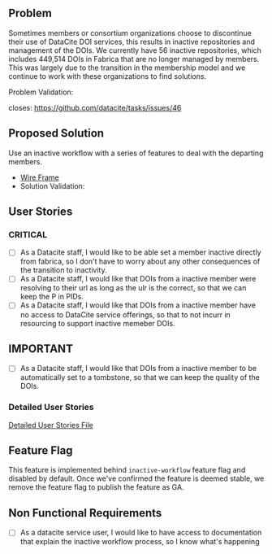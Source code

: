 
## Problem

Sometimes members or consortium organizations choose to discontinue their use of DataCite DOI services, this results in inactive repositories and management of the DOIs. We currently have 56 inactive repositories, which includes 449,514 DOIs in Fabrica that are no longer managed by members. This was largely due to the transition in the membership model and we continue to work with these organizations to find solutions. 


Problem Validation: 

closes: https://github.com/datacite/tasks/issues/46

## Proposed Solution 

Use an inactive workflow with a series of features to deal with the departing members.

- [Wire Frame]()
- Solution Validation: 

## User Stories

### CRITICAL

- [ ] As a Datacite staff, I would like to be able set a member inactive directly from fabrica, so I don't have to worry about any other consequences of the transition to inactivity.
- [ ] As a Datacite staff, I would like that DOIs from a inactive member were resolving to their url as long as the ulr is the correct, so that we can keep the P in PIDs.
- [ ] As a Datacite staff, I would like that DOIs from a inactive member have no access to DataCite service offerings, so that to not incurr in resourcing to support inactive memeber DOIs.

## IMPORTANT

- [ ] As a Datacite staff, I would like that DOIs from a inactive member to be automatically set to a tombstone, so that we can keep the quality of the DOIs.

### Detailed User Stories

[Detailed User Stories File](detail.feature)

## Feature Flag

This feature is implemented behind `inactive-workflow` feature flag and disabled by default.
Once we've confirmed the feature is deemed stable, we remove the feature flag to publish the feature as GA.

## Non Functional Requirements

- [ ] As a datacite service user, I would like to have access to documentation that explain the inactive workflow process, so I know what's happening



